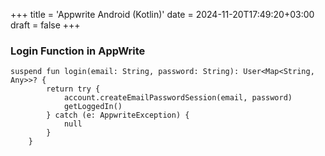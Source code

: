 +++
title = 'Appwrite Android (Kotlin)'
date = 2024-11-20T17:49:20+03:00
draft = false
+++
### Login Function in AppWrite
```
suspend fun login(email: String, password: String): User<Map<String, Any>>? {
        return try {
            account.createEmailPasswordSession(email, password)
            getLoggedIn()
        } catch (e: AppwriteException) {
            null
        }
    }
```